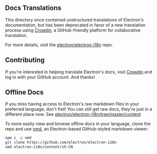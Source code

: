 ## Docs Translations

This directory once contained unstructured translations of Electron's
documentation, but has been deprecated in favor of a new translation process
using [Crowdin], a GitHub-friendly platform for collaborative translation.

For more details, visit the [electron/electron-i18n] repo.

## Contributing

If you're interested in helping translate Electron's docs, visit
[Crowdin] and log in with your GitHub account. And thanks!

## Offline Docs

If you miss having access to Electron's raw markdown files in your preferred
language, don't fret! You can still get raw docs, they're just in a
different place now. See [electron/electron-i18n/tree/master/content]

To more easily view and browse offline docs in your language, clone the repo and use [vmd],
an Electron-based GitHub-styled markdown viewer:

```sh
npm i -g vmd
git clone https://github.com/electron/electron-i18n
vmd electron-i18n/content/zh-CN
```

[crowdin.com/project/electron]: https://crowdin.com/project/electron
[crowdin]: https://crowdin.com/project/electron
[electron/electron-i18n]: https://github.com/electron/electron-i18n#readme
[electron/electron-i18n/tree/master/content]: https://github.com/electron/electron-i18n/tree/master/content
[vmd]: http://ghub.io/vmd

